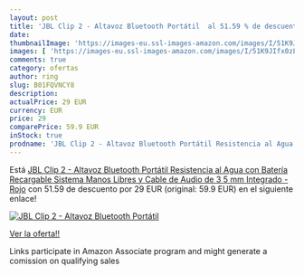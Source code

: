 ```yaml
---
layout: post
title: 'JBL Clip 2 - Altavoz Bluetooth Portátil  al 51.59 % de descuento'
date: 
thumbnailImage: 'https://images-eu.ssl-images-amazon.com/images/I/51K9JIfx0zL._SL200_.jpg'
images: [ 'https://images-eu.ssl-images-amazon.com/images/I/51K9JIfx0zL._SL200_.jpg' ]
comments: true
category: ofertas
author: ring
slug: B01FQVNCY8
description:
actualPrice: 29 EUR
currency: EUR
price: 29
comparePrice: 59.9 EUR
inStock: true
prodname: 'JBL Clip 2 - Altavoz Bluetooth Portátil Resistencia al Agua con Batería Recargable  Sistema Manos Libres y Cable de Audio de 3 5 mm Integrado - Rojo'
---
```


Está [JBL Clip 2 - Altavoz Bluetooth Portátil Resistencia al Agua con Batería Recargable  Sistema Manos Libres y Cable de Audio de 3 5 mm Integrado - Rojo](https://www.amazon.es/dp/B01FQVNCY8/?tag=tolees-21) con 51.59 de descuento por 29 EUR (original: 59.9 EUR) en el siguiente enlace!

[![JBL Clip 2 - Altavoz Bluetooth Portátil ](https://images-eu.ssl-images-amazon.com/images/I/51K9JIfx0zL._SL200_.jpg)](https://www.amazon.es/dp/B01FQVNCY8/?tag=tolees-21)

[Ver la oferta!!](https://www.amazon.es/dp/B01FQVNCY8/?tag=tolees-21)

Links participate in Amazon Associate program and might generate a comission on qualifying sales


